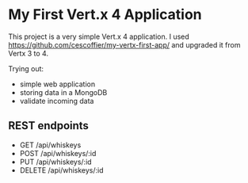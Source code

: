 # My First Vert.x 4 Application

This project is a very simple Vert.x 4 application. I used https://github.com/cescoffier/my-vertx-first-app/
and upgraded it from Vertx 3 to 4.

Trying out:
* simple web application
* storing data in a MongoDB
* validate incoming data

## REST endpoints

* GET /api/whiskeys
* POST /api/whiskeys/:id
* PUT /api/whiskeys/:id
* DELETE /api/whiskeys/:id